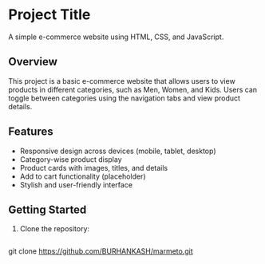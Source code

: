 # Project Title

A simple e-commerce website using HTML, CSS, and JavaScript.

## Overview

This project is a basic e-commerce website that allows users to view products in different categories, such as Men, Women, and Kids. Users can toggle between categories using the navigation tabs and view product details.

## Features

- Responsive design across devices (mobile, tablet, desktop)
- Category-wise product display
- Product cards with images, titles, and details
- Add to cart functionality (placeholder)
- Stylish and user-friendly interface

## Getting Started

1. Clone the repository:

   ```bash
git clone https://github.com/BURHANKASH/marmeto.git
